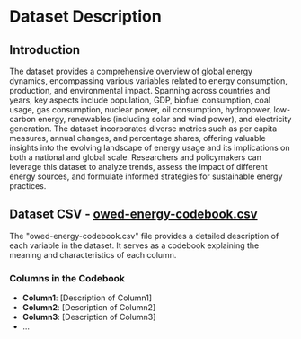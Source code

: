 # Dataset Description

## Introduction

The dataset provides a comprehensive overview of global energy dynamics, encompassing various variables related to energy consumption, production, and environmental impact. Spanning across countries and years, key aspects include population, GDP, biofuel consumption, coal usage, gas consumption, nuclear power, oil consumption, hydropower, low-carbon energy, renewables (including solar and wind power), and electricity generation. The dataset incorporates diverse metrics such as per capita measures, annual changes, and percentage shares, offering valuable insights into the evolving landscape of energy usage and its implications on both a national and global scale. Researchers and policymakers can leverage this dataset to analyze trends, assess the impact of different energy sources, and formulate informed strategies for sustainable energy practices.

## Dataset CSV - [owed-energy-codebook.csv](data/owed-energy-codebook.csv)

The "owed-energy-codebook.csv" file provides a detailed description of each variable in the dataset. It serves as a codebook explaining the meaning and characteristics of each column.

### Columns in the Codebook

- **Column1**: [Description of Column1]
- **Column2**: [Description of Column2]
- **Column3**: [Description of Column3]
- ...

